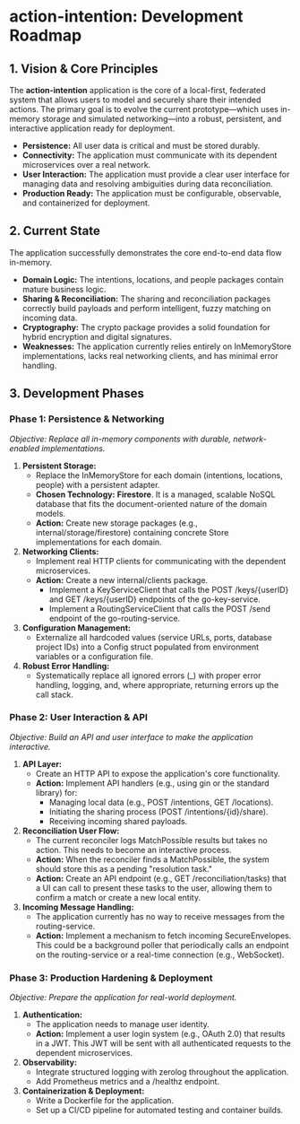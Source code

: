 # **action-intention: Development Roadmap**

## **1\. Vision & Core Principles**

The **action-intention** application is the core of a local-first, federated system that allows users to model and securely share their intended actions. The primary goal is to evolve the current prototype—which uses in-memory storage and simulated networking—into a robust, persistent, and interactive application ready for deployment.

* **Persistence:** All user data is critical and must be stored durably.
* **Connectivity:** The application must communicate with its dependent microservices over a real network.
* **User Interaction:** The application must provide a clear user interface for managing data and resolving ambiguities during data reconciliation.
* **Production Ready:** The application must be configurable, observable, and containerized for deployment.

## **2\. Current State**

The application successfully demonstrates the core end-to-end data flow in-memory.

* **Domain Logic:** The intentions, locations, and people packages contain mature business logic.
* **Sharing & Reconciliation:** The sharing and reconciliation packages correctly build payloads and perform intelligent, fuzzy matching on incoming data.
* **Cryptography:** The crypto package provides a solid foundation for hybrid encryption and digital signatures.
* **Weaknesses:** The application currently relies entirely on InMemoryStore implementations, lacks real networking clients, and has minimal error handling.

## **3\. Development Phases**

### **Phase 1: Persistence & Networking**

*Objective: Replace all in-memory components with durable, network-enabled implementations.*

1. **Persistent Storage:**
    * Replace the InMemoryStore for each domain (intentions, locations, people) with a persistent adapter.
    * **Chosen Technology:** **Firestore**. It is a managed, scalable NoSQL database that fits the document-oriented nature of the domain models.
    * **Action:** Create new storage packages (e.g., internal/storage/firestore) containing concrete Store implementations for each domain.
2. **Networking Clients:**
    * Implement real HTTP clients for communicating with the dependent microservices.
    * **Action:** Create a new internal/clients package.
        * Implement a KeyServiceClient that calls the POST /keys/{userID} and GET /keys/{userID} endpoints of the go-key-service.
        * Implement a RoutingServiceClient that calls the POST /send endpoint of the go-routing-service.
3. **Configuration Management:**
    * Externalize all hardcoded values (service URLs, ports, database project IDs) into a Config struct populated from environment variables or a configuration file.
4. **Robust Error Handling:**
    * Systematically replace all ignored errors (\_) with proper error handling, logging, and, where appropriate, returning errors up the call stack.

### **Phase 2: User Interaction & API**

*Objective: Build an API and user interface to make the application interactive.*

1. **API Layer:**
    * Create an HTTP API to expose the application's core functionality.
    * **Action:** Implement API handlers (e.g., using gin or the standard library) for:
        * Managing local data (e.g., POST /intentions, GET /locations).
        * Initiating the sharing process (POST /intentions/{id}/share).
        * Receiving incoming shared payloads.
2. **Reconciliation User Flow:**
    * The current reconciler logs MatchPossible results but takes no action. This needs to become an interactive process.
    * **Action:** When the reconciler finds a MatchPossible, the system should store this as a pending "resolution task."
    * **Action:** Create an API endpoint (e.g., GET /reconciliation/tasks) that a UI can call to present these tasks to the user, allowing them to confirm a match or create a new local entity.
3. **Incoming Message Handling:**
    * The application currently has no way to receive messages from the routing-service.
    * **Action:** Implement a mechanism to fetch incoming SecureEnvelopes. This could be a background poller that periodically calls an endpoint on the routing-service or a real-time connection (e.g., WebSocket).

### **Phase 3: Production Hardening & Deployment**

*Objective: Prepare the application for real-world deployment.*

1. **Authentication:**
    * The application needs to manage user identity.
    * **Action:** Implement a user login system (e.g., OAuth 2.0) that results in a JWT. This JWT will be sent with all authenticated requests to the dependent microservices.
2. **Observability:**
    * Integrate structured logging with zerolog throughout the application.
    * Add Prometheus metrics and a /healthz endpoint.
3. **Containerization & Deployment:**
    * Write a Dockerfile for the application.
    * Set up a CI/CD pipeline for automated testing and container builds.